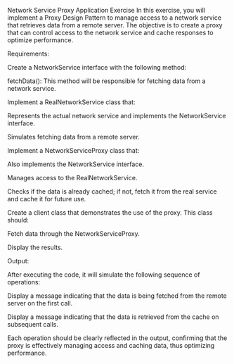 Network Service Proxy Application Exercise
In this exercise, you will implement a Proxy Design Pattern to manage access to a network service that retrieves data from a remote server. The objective is to create a proxy that can control access to the network service and cache responses to optimize performance.



Requirements:

Create a NetworkService interface with the following method:

fetchData(): This method will be responsible for fetching data from a network service.

Implement a RealNetworkService class that:

Represents the actual network service and implements the NetworkService interface.

Simulates fetching data from a remote server.

Implement a NetworkServiceProxy class that:

Also implements the NetworkService interface.

Manages access to the RealNetworkService.

Checks if the data is already cached; if not, fetch it from the real service and cache it for future use.

Create a client class that demonstrates the use of the proxy. This class should:

Fetch data through the NetworkServiceProxy.

Display the results.



Output:

After executing the code, it will simulate the following sequence of operations:

Display a message indicating that the data is being fetched from the remote server on the first call.

Display a message indicating that the data is retrieved from the cache on subsequent calls.

Each operation should be clearly reflected in the output, confirming that the proxy is effectively managing access and caching data, thus optimizing performance.

